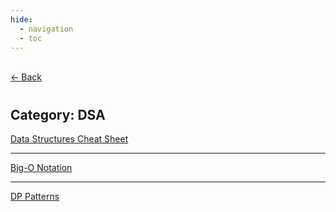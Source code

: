 ```yaml
---
hide:
  - navigation
  - toc
---
```


<div class="back-button">
    <br>
    <a href="javascript:history.back()">← Back</a>
    <br>
</div>

#
## Category: DSA

<div class="category-index">
  <a href="../../dsa/dss" class="index-link">Data Structures Cheat Sheet</a>
  <hr>
  <a href="../../dsa/bigo" class="index-link">Big-O Notation</a>
  <hr>
  <a href="../../dsa/dp" class="index-link">DP Patterns</a>
</div>